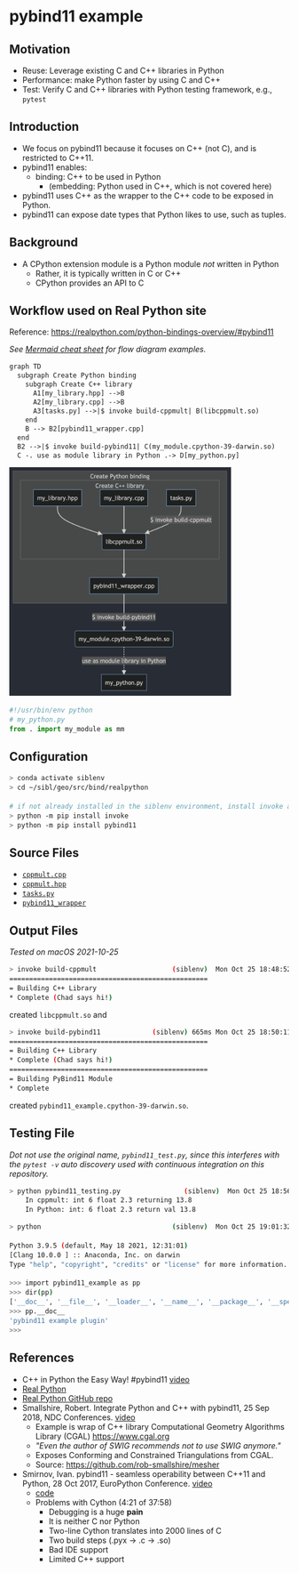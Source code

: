 # pybind11 example

## Motivation

* Reuse: Leverage existing C and C++ libraries in Python
* Performance: make Python faster by using C and C++
* Test: Verify C and C++ libraries with Python testing framework, e.g., `pytest`

## Introduction

* We focus on pybind11 because it focuses on C++ (not C), and is restricted to C++11.
* pybind11 enables:
  * binding: C++ to be used in Python 
    * (embedding: Python used in C++, which is not covered here)
* pybind11 uses C++ as the wrapper to the C++ code to be exposed in Python.
* pybind11 can expose date types that Python likes to use, such as tuples.

## Background

* A CPython extension module is a Python module *not* written in Python
  * Rather, it is typically written in C or C++
  * CPython provides an API to C

## Workflow used on Real Python site

Reference: https://realpython.com/python-bindings-overview/#pybind11

*See [Mermaid cheat sheet](https://jojozhuang.github.io/tutorial/mermaid-cheat-sheet/) for flow diagram examples.*

```mermaid
graph TD
  subgraph Create Python binding
    subgraph Create C++ library
      A1[my_library.hpp] -->B
      A2[my_library.cpp] -->B
      A3[tasks.py] -->|$ invoke build-cppmult| B(libcppmult.so)
    end
    B --> B2[pybind11_wrapper.cpp]
  end
  B2 -->|$ invoke build-pybind11| C(my_module.cpython-39-darwin.so)
  C -. use as module library in Python .-> D[my_python.py]
```

<img src="fig/mermaid_2021_10_26.png" alt="mermaid_2021_10_26" width="400px">

```Python
#!/usr/bin/env python
# my_python.py
from . import my_module as mm
```

## Configuration

```bash
> conda activate siblenv
> cd ~/sibl/geo/src/bind/realpython

# if not already installed in the siblenv environment, install invoke and pybind11
> python -m pip install invoke
> python -m pip install pybind11
```

## Source Files

* [`cppmult.cpp`](../src/bind/realpython/cppmult.cpp)
* [`cppmult.hpp`](../src/bind/realpython/cppmult.hpp)
* [`tasks.py`](../src/bind/realpython/tasks.py)
* [`pybind11_wrapper`](../src/bind/realpython/pybind11_wrapper.cpp)

## Output Files 

*Tested on macOS 2021-10-25*

```bash
> invoke build-cppmult                   (siblenv)  Mon Oct 25 18:48:52 2021
==================================================
= Building C++ Library
* Complete (Chad says hi!)
```

created `libcppmult.so` and

```bash
> invoke build-pybind11             (siblenv) 665ms Mon Oct 25 18:50:11 2021
==================================================
= Building C++ Library
* Complete (Chad says hi!)
==================================================
= Building PyBind11 Module
* Complete
```

created `pybind11_example.cpython-39-darwin.so`.

## Testing File

*Dot not use the original name, `pybind11_test.py`, since this interferes with the `pytest -v` auto discovery used with continuous integration on this repository.*

```bash
> python pybind11_testing.py                (siblenv)  Mon Oct 25 18:56:39 2021
    In cppmult: int 6 float 2.3 returning 13.8
    In Python: int: 6 float 2.3 return val 13.8
```

```bash
> python                                 (siblenv)  Mon Oct 25 19:01:32 2021

Python 3.9.5 (default, May 18 2021, 12:31:01)
[Clang 10.0.0 ] :: Anaconda, Inc. on darwin
Type "help", "copyright", "credits" or "license" for more information.

>>> import pybind11_example as pp
>>> dir(pp)
['__doc__', '__file__', '__loader__', '__name__', '__package__', '__spec__', 'cpp_function']
>>> pp.__doc__
'pybind11 example plugin'
>>>
```

## References

* C++ in Python the Easy Way! #pybind11 [video](https://youtu.be/_5T70cAXDJ0)
* [Real Python](https://realpython.com/python-bindings-overview/#pybind11)
* [Real Python GitHub repo](https://github.com/realpython/materials/tree/master/python-bindings)
* Smallshire, Robert. Integrate Python and C++ with pybind11, 25 Sep 2018, NDC Conferences. [video](https://youtu.be/YReJ3pSnNDo)
  * Example is wrap of C++ library Computational Geometry Algorithms Library (CGAL) https://www.cgal.org
  * *"Even the author of SWIG recommends not to use SWIG anymore."*
  * Exposes Conforming and Constrained Triangulations from CGAL.
  * Source: https://github.com/rob-smallshire/mesher
* Smirnov, Ivan.  pybind11 - seamless operability between C++11 and Python, 28 Oct 2017, EuroPython Conference. [video](https://youtu.be/jQedHfF1Jfw)
  * [code](https://github.com/pybind/python_example/blob/master/setup.py)
  * Problems with Cython (4:21 of 37:58)
    * Debugging is a huge **pain**
    * It is neither C nor Python
    * Two-line Cython translates into 2000 lines of C
    * Two build steps (.pyx -> .c -> .so)
    * Bad IDE support
    * Limited C++ support